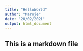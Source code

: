 ```yaml
---
title: "HelloWorld"
author: "Maroje"
date: "20/02/2021"
output: html_document
---
```


## This is a markdown file

